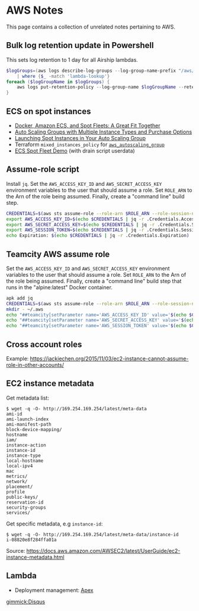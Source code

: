 # AWS Notes

This page contains a collection of unrelated notes pertaining to AWS.

## Bulk log retention update in Powershell

This sets log retention to 1 day for all Airship lambdas.

```powershell
$logGroups=(aws logs describe-log-groups --log-group-name-prefix "/aws/lambda" --query "logGroups[*].logGroupName" --output=text).Split() `
    | where {$_ -match 'lambda-lookup'} 
foreach ($logGroupName in $logGroups) {
    aws logs put-retention-policy --log-group-name $logGroupName --retention-in-days 1
}
```

## ECS on spot instances

* [Docker, Amazon ECS, and Spot Fleets: A Great Fit Together](https://aws.amazon.com/blogs/aws/docker-amazon-ecs-and-spot-fleets-a-great-fit-together/)
* [Auto Scaling Groups with Multiple Instance Types and Purchase Options](https://docs.aws.amazon.com/autoscaling/ec2/userguide/asg-purchase-options.html)
* [Launching Spot Instances in Your Auto Scaling Group](https://docs.aws.amazon.com/autoscaling/ec2/userguide/asg-launch-spot-instances.html)
* Terraform `mixed_instances_policy` for [`aws_autoscaling_group`](https://www.terraform.io/docs/providers/aws/r/autoscaling_group.html)
* [ECS Spot Fleet Demo](https://github.com/tongueroo/ecs-spot-demo) (with drain script userdata)

## Assume-role script

Install `jq`. Set the `AWS_ACCESS_KEY_ID` and `AWS_SECRET_ACCESS_KEY` environment variables to the user that should assume a role. Set `ROLE_ARN` to the Arn of the role being assumed. Finally, create a "command line" build step.

```bash
CREDENTIALS=$(aws sts assume-role --role-arn $ROLE_ARN --role-session-name teamcity  --duration-seconds 900)
export AWS_ACCESS_KEY_ID=$(echo $CREDENTIALS | jq -r .Credentials.AccessKeyId)
export AWS_SECRET_ACCESS_KEY=$(echo $CREDENTIALS | jq -r .Credentials.SecretAccessKey)
export AWS_SESSION_TOKEN=$(echo $CREDENTIALS | jq -r .Credentials.SessionToken)
echo Expiration: $(echo $CREDENTIALS | jq -r .Credentials.Expiration)
```

## Teamcity AWS assume role

Set the `AWS_ACCESS_KEY_ID` and `AWS_SECRET_ACCESS_KEY` environment variables to the user that should assume a role. Set `ROLE_ARN` to the Arn of the role being assumed. Finally, create a "command line" build step that runs in the "alpine:latest" Docker container.

```bash
apk add jq
CREDENTIALS=$(aws sts assume-role --role-arn $ROLE_ARN --role-session-name teamcity  --duration-seconds 900)
mkdir - ~/.aws
echo "##teamcity[setParameter name='AWS_ACCESS_KEY_ID' value='$(echo $CREDENTIALS | jq -r .Credentials.AccessKeyId)']"
echo "##teamcity[setParameter name='AWS_SECRET_ACCESS_KEY' value='$(echo $CREDENTIALS | jq -r .Credentials.SecretAccessKey)']"
echo "##teamcity[setParameter name='AWS_SESSION_TOKEN' value='$(echo $CREDENTIALS | jq -r .Credentials.SessionToken)']"
```

## Cross account roles

Example: https://jackiechen.org/2015/11/03/ec2-instance-cannot-assume-role-in-other-accounts/

## EC2 instance metadata

Get metadata list:

    $ wget -q -O- http://169.254.169.254/latest/meta-data
    ami-id
    ami-launch-index
    ami-manifest-path
    block-device-mapping/
    hostname
    iam/
    instance-action
    instance-id
    instance-type
    local-hostname
    local-ipv4
    mac
    metrics/
    network/
    placement/
    profile
    public-keys/
    reservation-id
    security-groups
    services/

Get specific metadata, e.g `instance-id`:

    $ wget -q -O- http://169.254.169.254/latest/meta-data/instance-id
    i-08820e8f284ffa01a

Source: https://docs.aws.amazon.com/AWSEC2/latest/UserGuide/ec2-instance-metadata.html

## Lambda

* Deployment management: [Apex](http://apex.run/)

[gimmick:Disqus](swissarmyronin-github-io)